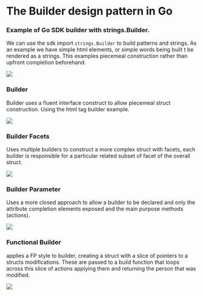 # The Builder design pattern in Go

### Example of Go SDK builder with strings.Builder.

We can use the sdk import `strings.Builder` to build patterns and strings. As an example we have simple html elements, or simple words being built t be rendered as a strings. This examples piecemeal construction rather than upfront completion beforehand.

![](./assets/stringbuilder.png)

### Builder

Builder uses a fluent interface construct to allow piecemeal struct construction. Using the html tag builder example.

![](./assets/builderhtml.png)

### Builder Facets

Uses multiple builders to construct a more complex struct with facets, each builder is responsible for a particular related subset of facet of the overall struct.

![](./assets/builderfacets.png)

### Builder Parameter

Uses a more closed approach to allow a builder to be declared and only the attribute completion elements exposed and the main purpose methods (actions).

![](./assets/builderparameter.png)

### Functional Builder

applies a FP style to builder, creating a struct with a slice of pointers to a structs modifications. These are passed to a build function that loops across this slice of actions applying them and returning the person that was modified.

![](./assets/builderFunctional.png)
